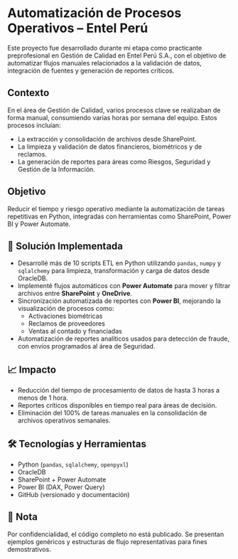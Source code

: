 # Automatización de Procesos Operativos – Entel Perú

Este proyecto fue desarrollado durante mi etapa como practicante preprofesional en Gestión de Calidad en Entel Perú S.A., con el objetivo de automatizar flujos manuales relacionados a la validación de datos, integración de fuentes y generación de reportes críticos.

## Contexto

En el área de Gestión de Calidad, varios procesos clave se realizaban de forma manual, consumiendo varias horas por semana del equipo. Estos procesos incluían:

- La extracción y consolidación de archivos desde SharePoint.
- La limpieza y validación de datos financieros, biométricos y de reclamos.
- La generación de reportes para áreas como Riesgos, Seguridad y Gestión de la Información.

## Objetivo

Reducir el tiempo y riesgo operativo mediante la automatización de tareas repetitivas en Python, integradas con herramientas como SharePoint, Power BI y Power Automate.

## 🔧 Solución Implementada

- Desarrollé más de 10 scripts ETL en Python utilizando `pandas`, `numpy` y `sqlalchemy` para limpieza, transformación y carga de datos desde OracleDB.
- Implementé flujos automáticos con **Power Automate** para mover y filtrar archivos entre **SharePoint** y **OneDrive**.
- Sincronización automatizada de reportes con **Power BI**, mejorando la visualización de procesos como:
  - Activaciones biométricas
  - Reclamos de proveedores
  - Ventas al contado y financiadas
- Automatización de reportes analíticos usados para detección de fraude, con envíos programados al área de Seguridad.

## 📈 Impacto

- Reducción del tiempo de procesamiento de datos de hasta 3 horas a menos de 1 hora.
- Reportes críticos disponibles en tiempo real para áreas de decisión.
- Eliminación del 100% de tareas manuales en la consolidación de archivos operativos semanales.

## 🛠 Tecnologías y Herramientas

- Python (`pandas`, `sqlalchemy`, `openpyxl`)
- OracleDB
- SharePoint + Power Automate
- Power BI (DAX, Power Query)
- GitHub (versionado y documentación)

## 🔐 Nota

Por confidencialidad, el código completo no está publicado. Se presentan ejemplos genéricos y estructuras de flujo representativas para fines demostrativos.

